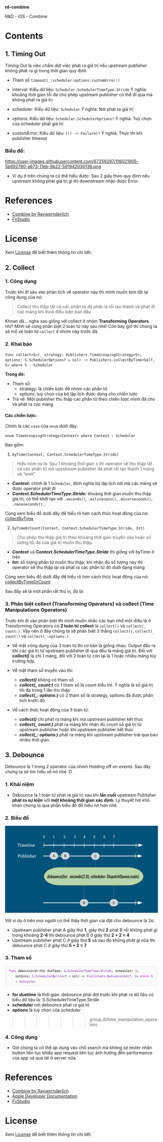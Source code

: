 **rd-combine** 

R&D - iOS - Combine

# Contents

## 1. Timing Out
Timing Out là việc chấm dứt việc phát ra giá trị nếu upstream publisher không phát ra  gì trong thời gian quy định
- Tham số
`timeout(_:scheduler:options:customError:)`
- interval:
    Kiểu dữ liệu: `Scheduler.SchedulerTimeType.Stride`
    Ý nghĩa:  khoảng thời gian tối đa cho phép upstream publisher có thể đi qua mà không phát ra giá trị

- scheduler:
    Kiểu dữ liệu: `Scheduler`
    Ý nghĩa: Nơi phát ra giá trị
- options:
    Kiểu dữ liệu: `Scheduler.SchedulerOptions?`
    Ý nghĩa: Tuỳ chọn của scheduler phát giá trị

- customError:
    Kiểu dữ liệu: `(() -> Failure)?`
    Ý nghĩa: Thực thi khi publisher timeout

### Biểu đồ:
https://user-images.githubusercontent.com/67259297/116021905-5b692780-a673-11eb-9b22-591942030136.png
- Ví dụ ở trên chúng ta có thể hiểu được: Sau 2 giây theo quy định nếu upstream không phát giá trị gì thì downstream nhận được Error.
# References
- [Combine by Raywernderlich](https://www.raywenderlich.com/books/combine-asynchronous-programming-with-swift/v2.0)
- [FxStudio](https://fxstudio.dev/category/code/combine/)

# License
Xem [License](https://github.com/blkbrds/rd-combine/blob/main/LICENSE) để biết thêm thông tin chi tiết.

## 2. Collect
### 1. Công dụng
Trước khi đi sâu vào phân tích về operator này thì mình muốn tóm tắt lại công dụng của nó:

> Collect thu thập tất cả các phần tử đã phát ra rồi tạo thành và phát đi các mảng khi thoả điều kiện ban đầu

Khoan đã... nghe sao giống với collect ở nhóm **Transforming Operators** nhỉ? Mình sẽ cùng phân biệt 2 toán tử này sau nhé! Còn bây giờ thì chúng ta sẽ mổ xẻ toán tử `collect` ở nhóm này trước đã.
### 2. Khai báo

`func collect<S>(_ strategy: Publishers.TimeGroupingStrategy<S>, options: S.SchedulerOptions? = nil) -> Publishers.CollectByTime<Self, S> where S : Scheduler`

**Trong đó:**
* Tham số:
    * strategy: là chiến lược để nhóm các phần tử
    * options: tuỳ chọn của bộ lập lịch được dùng cho chiến lược
* Trả về:
Một publisher thu thập các phần tử theo chiến lược mình đã cho và phát ra các mảng

#### Các chiến lược:
Chính là các `case` của `enum` dưới đây:

`enum TimeGroupingStrategy<Context> where Context : Scheduler`

Bao gồm:
1. `byTime(Context, Context.SchedulerTimeType.Stride)`
> Hiểu nôm na là: Sau 1 khoảng thời gian x thì operator sẽ thu thập tất cả các phần tử mà upsstream publisher đã phát rồi tạo thành 1 mảng và “emit”

* **_Context:_** chính là 1 `Scheduler`, định nghĩa bộ lập lịch nơi mà các mảng sẽ được operator phát đi
* **_Context.SchedulerTimeType.Stride:_** khoảng thời gian muốn thu thập giá trị, có thể khởi tạo với `.seconds()`, `.milisecons()`, `.micorseconds()`, `.nanoseconds()`...

Cùng xem biểu đồ dưới đây để hiểu rõ hơn cách thức hoạt động của nó:
[collectByTime](https://github.com/blkbrds/rd-combine/blob/van_le_h/Research%20documentations/6.%20Time%20Manipulations%20Operators/images/collectByTime.png)

2. `byTimeOrCount(Context, Context.SchedulerTimeType.Stride, Int)`
> Cho phép thu thập giá trị theo khoảng thời gian truyền vào hoặc số lượng tối đa của giá trị muốn thu thập.

* **_Context_** và **_Context.SchedulerTimeType.Stride_** thì giống với byTime ở trên
* **_Int:_** số lượng phần tử muốn thu thập; khi nhận đủ số lượng này thì operator sẽ thu thập lại và phát ra các phần tử đó dưới dạng mảng

Cùng xem biểu đồ dưới đây để hiểu rõ hơn cách thức hoạt động của nó:
[collectByTimeOrCount](https://github.com/blkbrds/rd-combine/blob/van_le_h/Research%20documentations/6.%20Time%20Manipulations%20Operators/images/collectByTimeOrCount.png)

Sau đây sẽ là một phần rất thú vị, đó là:
### 3. Phân biệt collect (Transforming Operators) và collect (Time Manipulations Operators)
Trước khi đi vào phân biệt thì mình muốn nhắc các bạn nhớ một điểu là ở Transforming Operators có **2 toán tử collect** là `collect()` và `collect(_ count:)`. Vậy nên ở đây chúng ta sẽ phân biệt 3 thằng `collect()`, `collect(_ count:)` và `collect(_:options:)`

* Về mặt công dụng của 3 toán tử thì cơ bản là giống nhau. Output đầu ra khi các giá trị từ upstream publisher đi qua đều là mảng giá trị. Đối với ***collect()*** là chỉ 1 mảng, đối với 2 toán tử còn lại là 1 hoặc nhiều mảng tùy trường hợp.

* Về mặt tham số truyền vào thì:
    * ***collect()*** không có tham số
    * ***collect(_ count:)*** có 1 tham số là count kiểu Int. Ý nghĩa là số giá trị tối đa trong 1 lần thu thập
    * ***collect(_: options:)*** có 2 tham số là strategy, options đã được phân tích trước đó.

* Về cách thức hoạt động của 3 toán tử:
    * ***collect()*** chỉ phát ra mảng khi mà upstream publisher kết thúc
    * ***collect(_ count:)*** phát ra mảng khi nhận đủ count số giá trị từ upstream publisher hoặc khi upstream publisher kết thúc
    * ***collect(_: options:)*** phát ra mảng khi upstream publisher trải qua bao nhiêu thời gian 

## 3. Debounce
Debounce là 1 trong 2 operator của nhóm Holding off on events. Sau đây chúng ta sẽ tìm hiểu về nó nhé :D
### 1. Khái niệm
 - Debounce là 1 toán tử phát ra giá trị sau khi **lần cuối** upstream Publisher **phát ra sự kiện** với **một khoảng thời gian xác định**. Lý thuyết hơi khô khan chúng ta qua phần biểu đồ để hiểu nó hơn nhé.
 
### 2. Biểu đồ
![Debounce](https://github.com/blkbrds/rd-combine/blob/b6fe37d3fd04f36709f78de982b366daf5d6f922/Research%20documentations/6.%20Time%20Manipulations%20Operators/ResourseImage/img_debounce.png)

Với ví dụ ở trên mọi người có thể thấy thời gian cài đặt cho debounce là 2s: 
- Upstream publisher phát A giây thứ **1**, giây thứ **2** phát B rồi không phát gì trong khoảng **2-4** thì debounce phát B ở giây thứ **2 + 2 = 4**
- Upstream publisher phát C ở giây thứ **5** và sau đó không phát gì nữa thì debounce phát C ở giây thứ **5 + 2 = 7**

### 3. Tham số
![Debounce](https://github.com/blkbrds/rd-combine/blob/b6fe37d3fd04f36709f78de982b366daf5d6f922/Research%20documentations/6.%20Time%20Manipulations%20Operators/ResourseImage/img_func_debounce.png)
- **for duetime** là thời gian .debounce phải đợi trước khi phát ra dữ liệu có kiểu dữ liệu là: S.SchedulerTimeType.Stride  
- **scheduler** nơi debounce phát ra giá trị
- **options** là tuỳ chọn của *scheduler*
>>>>>>> group_6/time_manipulation_operators

### 4. Công dụng
- Giờ chúng ta có thể áp dụng vào chỗ search mà không sợ tester nhấn button liên tục khiếp app request liên tục ảnh hưởng đến performance của app và quá tải ở server nữa.

# References
- [Combine by Raywernderlich](https://www.raywenderlich.com/books/combine-asynchronous-programming-with-swift/v2.0)
- [Apple Developer Documentation](https://developer.apple.com)
- [FxStudio](https://fxstudio.dev/category/code/combine/)

# License
Xem [License](https://github.com/blkbrds/rd-combine/blob/main/LICENSE) để biết thêm thông tin chi tiết.

